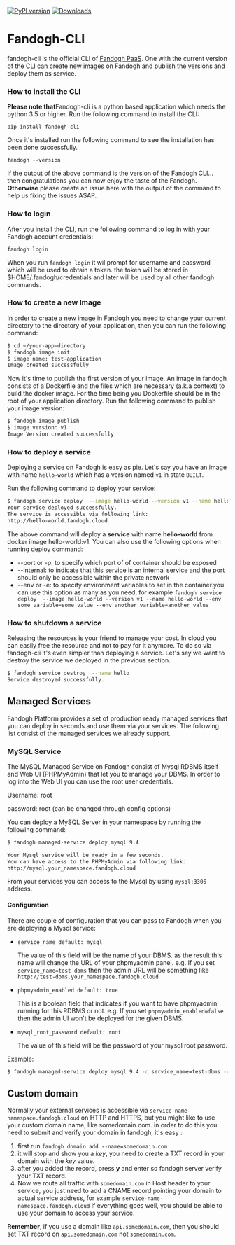 [![PyPI version](https://badge.fury.io/py/fandogh_cli.svg)](https://badge.fury.io/py/fandogh_cli)
[![Downloads](http://pepy.tech/badge/fandogh-cli)](http://pepy.tech/project/fandogh-cli)


Fandogh-CLI
======

fandogh-cli is the official CLI of [Fandogh PaaS](http://fandogh.cloud). 
One with the current version of the CLI can create new images on Fandogh and publish the versions and deploy them as service.

### How to install the CLI

<b>Please note that</b>Fandogh-cli is a python based application which needs the python 3.5 or higher. 
Run the following command to install the CLI:

`pip install fandogh-cli`  

Once it's installed run the following command to see the installation has been done successfully.

`fandogh --version`

If the output of the above command is the version of the Fandogh CLI... then congratulations you can now enjoy the taste of the Fandogh.
<b>Otherwise</b> please create an issue here with the output of the command to help us fixing the issues ASAP.

### How to login

After you install the CLI, run the following command to log in with your Fandogh account credentials:

`fandogh login` 

When you run `fandogh login` it wil prompt for username and password which will be used to obtain a token. the token will be stored in $HOME/.fandogh/credentials and later will be used by all other fandogh commands.

### How to create a new Image

In order to create a new image in Fandogh you need to change your current directory to the directory of your application, 
then you can run the following command:

```bash
$ cd ~/your-app-directory
$ fandogh image init
$ image name: test-application
Image created successfully
```

Now it's time to publish the first version of your image. An image in fandogh consists of a Dockerfile and the files which are necessary (a.k.a context) to build the docker image. For the time being you Dockerfile should be in the root of your application directory.
Run the following command to publish your image version:

```bash
$ fandogh image publish 
$ image version: v1
Image Version created successfully
```

### How to deploy a service

Deploying a service on Fandogh is easy as pie. Let's say you have an image with name `hello-world` 
which has a version named `v1` in state `BUILT`.

Run the following command to deploy your service:
```bash
$ fandogh service deploy  --image hello-world --version v1 --name hello-world
Your service deployed successfully.
The service is accessible via following link:
http://hello-world.fandogh.cloud
```
The above command will deploy a <b>service</b> with name <b>hello-world</b> from docker image hello-world:v1.
You can also use the following options when running deploy command:  

- --port or -p: to specify which port of of container should be exposed
- --internal: to indicate that this service is an internal service and the port should only be accessible within the private network
- --env or -e: to specify environment variables to set in the container.you can use this option as many as you need, for example `fandogh service deploy  --image hello-world --version v1 --name hello-world --env some_variable=some_value --env another_variable=another_value`



### How to shutdown a service

Releasing the resources is your friend to manage your cost. In cloud you can easily free the resource and not to pay for it anymore.
To do so via fandogh-cli it's even simpler than deploying a service. Let's say we want to destroy the service we deployed in the previous section.
 
```bash
$ fandogh service destroy  --name hello
Service destroyed successfully.
```

## Managed Services

Fandogh Platform provides a set of production ready managed services that you can deploy in seconds and use them via your services. 
The following list consist of the managed services we already support.

### MySQL Service

The MySQL Managed Service on Fandogh consist of Mysql RDBMS itself and Web UI (PHPMyAdmin) that let you to manage your DBMS.
In order to log into the Web UI you can use the root user credentials.
 
Username: root

password: root (can be changed through config options)

You can deploy a MySQL Server in your namespace by running the following command:

```bash
$ fandogh managed-service deploy mysql 9.4

Your Mysql service will be ready in a few seconds.
You can have access to the PHPMyAdmin via following link:
http://mysql.your_namespace.fandogh.cloud
```  

From your services you can access to the Mysql by using `mysql:3306` address. 

#### Configuration
There are couple of configuration that you can pass to Fandogh when you are deploying a Mysql service:

* `service_name default: mysql` 

    The value of this field will be the name of your DBMS. as the result this name will change the URL of your phpmyadmin panel. 
    e.g. If you set `service_name=test-dbms` then the admin URL will be something like `http://test-dbms.your_namespace.fandogh.cloud`
* `phpmyadmin_enabled default: true`  

    This is a boolean field that indicates if you want to have phpmyadmin running for this RDBMS or not.
    e.g. If you set `phpmyadmin_enabled=false` then the admin UI won't be deployed for the given DBMS.
* `mysql_root_password default: root`
 
    The value of this field will be the password of your mysql root password.
    
Example:
```bash
$ fandogh managed-service deploy mysql 9.4 -c service_name=test-dbms -c phpmyadmin_enabled=false -c mysql_root_password=test123
```


## Custom domain
Normally your external services is accessible via `service-name-namespace.fandogh.cloud` on HTTP and HTTPS,
but you might like to use your custom domain name, like somedomain.com.
in order to do this you need to submit and verify your domain in fandogh, it's easy :
1. first run `fandogh domain add --name=somedomain.com`
2. it will stop and show you a *key*, you need to create a TXT record in your domain with the *key* value.
3. after you added the record, press **y** and enter so fandogh server verify your TXT record.
4. Now we route all traffic with `somedomain.com` in Host header to your service, you just need to add a CNAME record
pointing your domain to actual service address, for example `service-name-namespace.fandogh.cloud`
if everything goes well, you should be able to use your domain to access your service.

**Remember**, if you use a domain like `api.somedomain.com`, then you should set TXT record on `api.somedomain.com` not `somedomain.com`.
